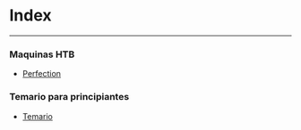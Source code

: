 # Index
---
### Maquinas HTB

- [Perfection](Maquinas/Perfection/Follow-up.md)

### Temario para principiantes

- [Temario](Temario/Temario.md)